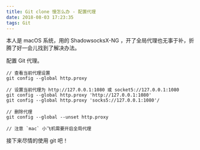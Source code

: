 ```yaml
---
title: Git clone 慢怎么办 - 配置代理
date: 2018-08-03 17:23:35
tags: Git
---
```


本人是 macOS 系统，用的 ShadowsocksX-NG ，开了全局代理也无事于补，折腾了好一会儿找到了解决办法。

配置 Git 代理。
```
// 查看当前代理设置
git config --global http.proxy

// 设置当前代理为 http://127.0.0.1:1080 或 socket5://127.0.0.1:1080
git config --global http.proxy 'http://127.0.0.1:1080'
git config --global http.proxy 'socks5://127.0.0.1:1080'/

// 删除代理
git config --global --unset http.proxy

// 注意 `mac` 小飞机需要开启全局代理
```

接下来尽情的使用 git 吧！
